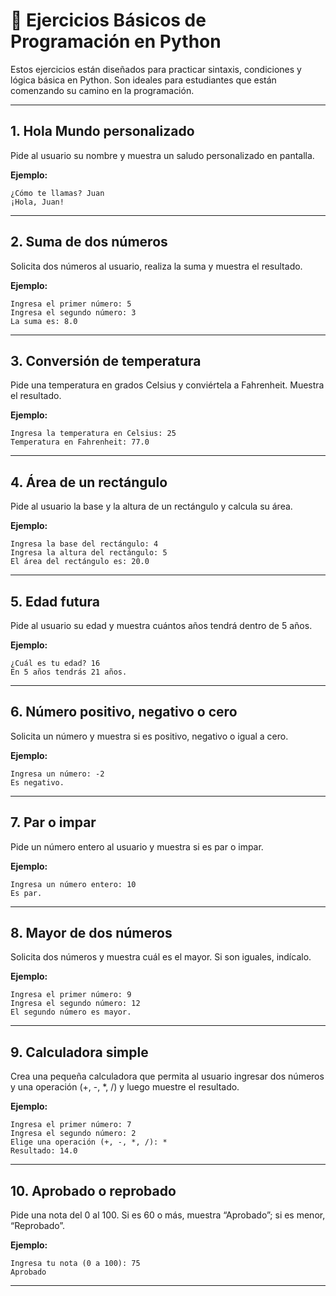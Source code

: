 # 🧪 Ejercicios Básicos de Programación en Python

Estos ejercicios están diseñados para practicar sintaxis, condiciones y lógica básica en Python. Son ideales para estudiantes que están comenzando su camino en la programación.

---

## 1. Hola Mundo personalizado

Pide al usuario su nombre y muestra un saludo personalizado en pantalla.

**Ejemplo:**
```
¿Cómo te llamas? Juan
¡Hola, Juan!
```

---

## 2. Suma de dos números

Solicita dos números al usuario, realiza la suma y muestra el resultado.

**Ejemplo:**
```
Ingresa el primer número: 5
Ingresa el segundo número: 3
La suma es: 8.0
```

---

## 3. Conversión de temperatura

Pide una temperatura en grados Celsius y conviértela a Fahrenheit. Muestra el resultado.

**Ejemplo:**
```
Ingresa la temperatura en Celsius: 25
Temperatura en Fahrenheit: 77.0
```

---

## 4. Área de un rectángulo

Pide al usuario la base y la altura de un rectángulo y calcula su área.

**Ejemplo:**
```
Ingresa la base del rectángulo: 4
Ingresa la altura del rectángulo: 5
El área del rectángulo es: 20.0
```

---

## 5. Edad futura

Pide al usuario su edad y muestra cuántos años tendrá dentro de 5 años.

**Ejemplo:**
```
¿Cuál es tu edad? 16
En 5 años tendrás 21 años.
```

---

## 6. Número positivo, negativo o cero

Solicita un número y muestra si es positivo, negativo o igual a cero.

**Ejemplo:**
```
Ingresa un número: -2
Es negativo.
```

---

## 7. Par o impar

Pide un número entero al usuario y muestra si es par o impar.

**Ejemplo:**
```
Ingresa un número entero: 10
Es par.
```

---

## 8. Mayor de dos números

Solicita dos números y muestra cuál es el mayor. Si son iguales, indícalo.

**Ejemplo:**
```
Ingresa el primer número: 9
Ingresa el segundo número: 12
El segundo número es mayor.
```

---

## 9. Calculadora simple

Crea una pequeña calculadora que permita al usuario ingresar dos números y una operación (+, -, *, /) y luego muestre el resultado.

**Ejemplo:**
```
Ingresa el primer número: 7
Ingresa el segundo número: 2
Elige una operación (+, -, *, /): *
Resultado: 14.0
```

---

## 10. Aprobado o reprobado

Pide una nota del 0 al 100. Si es 60 o más, muestra “Aprobado”; si es menor, “Reprobado”.

**Ejemplo:**
```
Ingresa tu nota (0 a 100): 75
Aprobado
```

---

